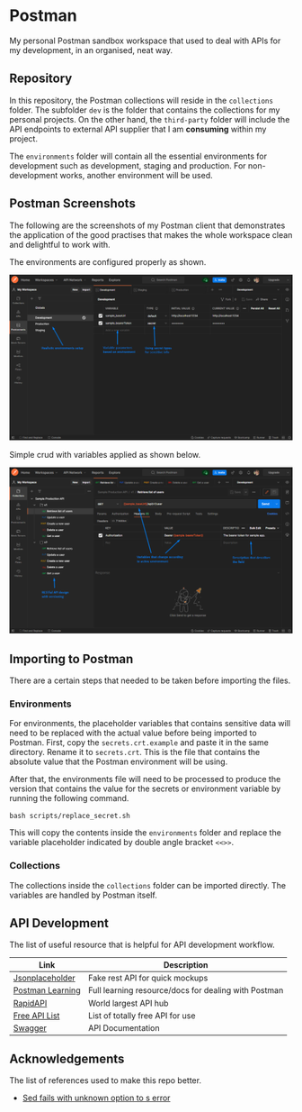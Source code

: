 # Postman

My personal Postman sandbox workspace that used to deal with APIs for my development, in an organised, neat way.

## Repository

In this repository, the Postman collections will reside in the `collections` folder. The subfolder `dev` is the folder that contains the collections for my personal projects. On the other hand, the `third-party` folder will include the API endpoints to external API supplier that I am **consuming** within my project.

The `environments` folder will contain all the essential environments for development such as development, staging and production. For non-development works, another environment will be used.

## Postman Screenshots

The following are the screenshots of my Postman client that demonstrates the application of the good practises that makes the whole workspace clean and delightful to work with.

The environments are configured properly as shown.

![Postman screenshot for environments](/images/postman_envs0.png)

Simple crud with variables applied as shown below.

![Postman screenshot for collections](/images/postman_collection.png)

## Importing to Postman

There are a certain steps that needed to be taken before importing the files.

### Environments

For environments, the placeholder variables that contains sensitive data will need to be replaced with the actual value before being imported to Postman. First, copy the `secrets.crt.example` and paste it in the same directory. Rename it to `secrets.crt`. This is the file that contains the absolute value that the Postman environment will be using.

After that, the environments file will need to be processed to produce the version that contains the value for the secrets or environment variable by running the following command.

```
bash scripts/replace_secret.sh
```

This will copy the contents inside the `environments` folder and replace the variable placeholder indicated by double angle bracket `<<>>`.

### Collections

The collections inside the `collections` folder can be imported directly. The variables are handled by Postman itself.

## API Development

The list of useful resource that is helpful for API development workflow.

| Link                                                                                | Description                                          |
| ----------------------------------------------------------------------------------- | ---------------------------------------------------- |
| [Jsonplaceholder](https://jsonplaceholder.typicode.com/)                            | Fake rest API for quick mockups                      |
| [Postman Learning](https://learning.postman.com/docs/getting-started/introduction/) | Full learning resource/docs for dealing with Postman |
| [RapidAPI](https://rapidapi.com/)                                                   | World largest API hub                                |
| [Free API List](https://apipheny.io/free-api/)                                      | List of totally free API for use                     |
| [Swagger](https://swagger.io/)                                                      | API Documentation                                    |

## Acknowledgements

The list of references used to make this repo better.

-   [Sed fails with unknown option to s error](https://stackoverflow.com/questions/9366816/sed-fails-with-unknown-option-to-s-error)
